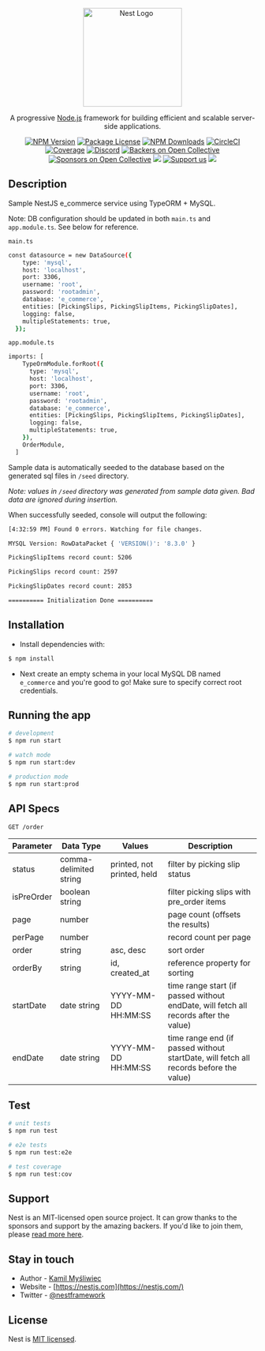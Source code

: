 <p align="center">
  <a href="http://nestjs.com/" target="blank"><img src="https://nestjs.com/img/logo-small.svg" width="200" alt="Nest Logo" /></a>
</p>

[circleci-image]: https://img.shields.io/circleci/build/github/nestjs/nest/master?token=abc123def456
[circleci-url]: https://circleci.com/gh/nestjs/nest

  <p align="center">A progressive <a href="http://nodejs.org" target="_blank">Node.js</a> framework for building efficient and scalable server-side applications.</p>
    <p align="center">
<a href="https://www.npmjs.com/~nestjscore" target="_blank"><img src="https://img.shields.io/npm/v/@nestjs/core.svg" alt="NPM Version" /></a>
<a href="https://www.npmjs.com/~nestjscore" target="_blank"><img src="https://img.shields.io/npm/l/@nestjs/core.svg" alt="Package License" /></a>
<a href="https://www.npmjs.com/~nestjscore" target="_blank"><img src="https://img.shields.io/npm/dm/@nestjs/common.svg" alt="NPM Downloads" /></a>
<a href="https://circleci.com/gh/nestjs/nest" target="_blank"><img src="https://img.shields.io/circleci/build/github/nestjs/nest/master" alt="CircleCI" /></a>
<a href="https://coveralls.io/github/nestjs/nest?branch=master" target="_blank"><img src="https://coveralls.io/repos/github/nestjs/nest/badge.svg?branch=master#9" alt="Coverage" /></a>
<a href="https://discord.gg/G7Qnnhy" target="_blank"><img src="https://img.shields.io/badge/discord-online-brightgreen.svg" alt="Discord"/></a>
<a href="https://opencollective.com/nest#backer" target="_blank"><img src="https://opencollective.com/nest/backers/badge.svg" alt="Backers on Open Collective" /></a>
<a href="https://opencollective.com/nest#sponsor" target="_blank"><img src="https://opencollective.com/nest/sponsors/badge.svg" alt="Sponsors on Open Collective" /></a>
  <a href="https://paypal.me/kamilmysliwiec" target="_blank"><img src="https://img.shields.io/badge/Donate-PayPal-ff3f59.svg"/></a>
    <a href="https://opencollective.com/nest#sponsor"  target="_blank"><img src="https://img.shields.io/badge/Support%20us-Open%20Collective-41B883.svg" alt="Support us"></a>
  <a href="https://twitter.com/nestframework" target="_blank"><img src="https://img.shields.io/twitter/follow/nestframework.svg?style=social&label=Follow"></a>
</p>
  <!--[![Backers on Open Collective](https://opencollective.com/nest/backers/badge.svg)](https://opencollective.com/nest#backer)
  [![Sponsors on Open Collective](https://opencollective.com/nest/sponsors/badge.svg)](https://opencollective.com/nest#sponsor)-->

## Description

Sample NestJS e_commerce service using TypeORM + MySQL.

Note: DB configuration should be updated in both `main.ts` and `app.module.ts`. See below for reference.


`main.ts`
```bash
const datasource = new DataSource({
    type: 'mysql',
    host: 'localhost',
    port: 3306,
    username: 'root',
    password: 'rootadmin',
    database: 'e_commerce',
    entities: [PickingSlips, PickingSlipItems, PickingSlipDates],
    logging: false,
    multipleStatements: true,
  });
```
`app.module.ts`
```bash
imports: [
    TypeOrmModule.forRoot({
      type: 'mysql',
      host: 'localhost',
      port: 3306,
      username: 'root',
      password: 'rootadmin',
      database: 'e_commerce',
      entities: [PickingSlips, PickingSlipItems, PickingSlipDates],
      logging: false,
      multipleStatements: true,
    }),
    OrderModule,
  ]
```

Sample data is automatically seeded to the database based on the generated sql files in `/seed` directory.

_Note: values in `/seed` directory was generated from sample data given. Bad data are ignored during insertion._

When successfully seeded, console will output the following:

```bash
[4:32:59 PM] Found 0 errors. Watching for file changes.

MYSQL Version: RowDataPacket { 'VERSION()': '8.3.0' }

PickingSlipItems record count: 5206

PickingSlips record count: 2597

PickingSlipDates record count: 2853

========== Initialization Done ==========
```


## Installation



* Install dependencies with: 
```bash
$ npm install
```
* Next create an empty schema in your local MySQL DB named `e_commerce` and you're good to go! Make sure to specify correct root credentials.

## Running the app

```bash
# development
$ npm run start

# watch mode
$ npm run start:dev

# production mode
$ npm run start:prod
```

## API Specs

```
GET /order
```
| Parameter | Data Type | Values | Description |
| --- | --- | --- | --- |
| status | comma-delimited string | printed, not printed, held | filter by picking slip status |
| isPreOrder | boolean string | |  filter picking slips with pre_order items
| page | number | | page count (offsets the results) |
| perPage | number | | record count per page |
| order | string | asc, desc | sort order |
| orderBy | string | id, created_at | reference property for sorting |
| startDate | date string | YYYY-MM-DD HH:MM:SS | time range start (if passed without endDate, will fetch all records after the value) |
| endDate | date string | YYYY-MM-DD HH:MM:SS | time range end (if passed without startDate, will fetch all records before the value)|

## Test

```bash
# unit tests
$ npm run test

# e2e tests
$ npm run test:e2e

# test coverage
$ npm run test:cov
```

## Support

Nest is an MIT-licensed open source project. It can grow thanks to the sponsors and support by the amazing backers. If you'd like to join them, please [read more here](https://docs.nestjs.com/support).

## Stay in touch

- Author - [Kamil Myśliwiec](https://kamilmysliwiec.com)
- Website - [https://nestjs.com](https://nestjs.com/)
- Twitter - [@nestframework](https://twitter.com/nestframework)

## License

Nest is [MIT licensed](LICENSE).
